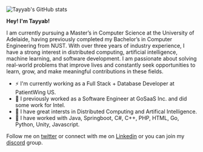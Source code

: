 ![Tayyab's GitHub stats](https://github-readme-stats.vercel.app/api?username=Ifera&theme=github_dark&show_icons=true)

**Hey! I'm Tayyab!** 

I am currently pursuing a Master’s in Computer Science at the University of Adelaide, having previously completed my Bachelor’s in Computer Engineering from NUST. With over three years of industry experience, I have a strong interest in distributed computing, artificial intelligence, machine learning, and software development. I am passionate about solving real-world problems that improve lives and constantly seek opportunities to learn, grow, and make meaningful contributions in these fields.

- ⚡ I'm currently working as a Full Stack + Database Developer at PatientWing US.
- 🏓 I previously worked as a Software Engineer at GoSaaS Inc. and did some work for Intel.
- 🌱 I have great intersts in Distributed Computing and Artifical Intelligence.
- 🔭 I have worked with Java, Springboot, C#, C++, PHP, HTML, Go, Python, Unity, Javascript.

Follow me on [twitter](https://twitter.com/ifera_tr) or connect with me on [Linkedin](https://www.linkedin.com/in/tayyabrashid-tr/) or you can join my [discord](https://discord.gg/urQt6ETgYu) group.<br />

<!--
**Ifera/Ifera** is a ✨ _special_ ✨ repository because its `README.md` (this file) appears on your GitHub profile.

Here are some ideas to get you started:

- 🔭 I’m currently working on ...
- 🌱 I’m currently learning ...
- 👯 I’m looking to collaborate on ...
- 🤔 I’m looking for help with ...
- 💬 Ask me about ...
- 📫 How to reach me: ...
- 😄 Pronouns: ...
- ⚡ Fun fact: ...
-->
